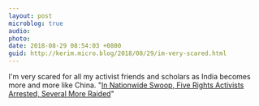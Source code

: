 ```yaml
---
layout: post
microblog: true
audio: 
photo: 
date: 2018-08-29 08:54:03 +0800
guid: http://kerim.micro.blog/2018/08/29/im-very-scared.html
---
```

I'm very scared for all my activist friends and scholars as India becomes more and more like China.  "[In Nationwide Swoop, Five Rights Activists Arrested, Several More Raided](https://thewire.in/rights/police-take-sudha-bharadwaj-into-custody-raid-homes-of-lawyers-activists-across-cities)"
